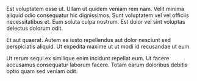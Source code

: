 Est voluptatem esse ut. Ullam ut quidem veniam rem nam. Velit minima aliquid odio consequatur hic dignissimos. Sunt voluptatem vel vel officiis necessitatibus et. Eum soluta culpa nostrum. Est dolor vel sint voluptas delectus dolorum odit.
 Et aut quaerat. Autem ea iusto repellendus aut dolor nesciunt sed perspiciatis aliquid. Ut expedita maxime ut ut modi id recusandae ut eum.
 Ut rerum sequi ex similique enim incidunt repellat eum. Ut facere accusamus consequatur laborum facere. Totam earum doloribus debitis optio quam sed veniam odit.